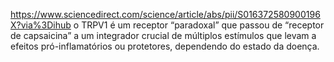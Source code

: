https://www.sciencedirect.com/science/article/abs/pii/S016372580900196X?via%3Dihub
o TRPV1 é um receptor “paradoxal” que passou de “receptor de capsaicina” a um integrador crucial de múltiplos estímulos que levam a efeitos pró-inflamatórios ou protetores, dependendo do estado da doença.
